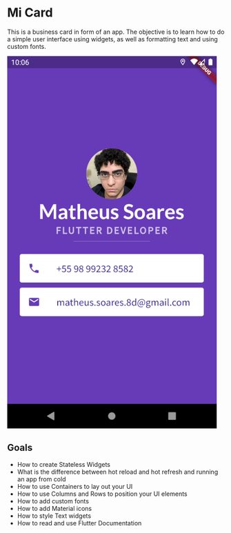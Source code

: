 
# Mi Card

This is a business card in form of an app. The objective is to learn how to do a simple user interface using widgets, as well as formatting text and using custom fonts. 

![Mi Card Screenshot 1](/resources/micard_1.png)

## Goals

* How to create Stateless Widgets
* What is the difference between hot reload and hot refresh and running an app from cold
* How to use Containers to lay out your UI
* How to use Columns and Rows to position your UI elements
* How to add custom fonts
* How to add Material icons
* How to style Text widgets
* How to read and use Flutter Documentation
